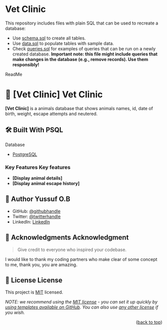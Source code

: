 # Vet Clinic

This repository includes files with plain SQL that can be used to recreate a database:

- Use [schema.sql](./schema.sql) to create all tables.
- Use [data.sql](./data.sql) to populate tables with sample data.
- Check [queries.sql](./queries.sql) for examples of queries that can be run on a newly created database. **Important note: this file might include queries that make changes in the database (e.g., remove records). Use them responsibly!**

<a name="readme-top">ReadMe</a>

# 📖 [Vet Clinic] <a name="about-project">Vet Clinic</a>

**[Vet Clinic]** is a animals database that shows animals names, id, date of birth, weight, escape attempts and neutered.

## 🛠 Built With <a name="built-with">PSQL</a>
<summary>Database</summary>
  <ul>
    <li><a href="https://www.postgresql.org/">PostgreSQL</a></li>
  </ul>
</details>

<!-- Features -->

### Key Features <a name="key-features">Key features</a>

- **[Display animal details]**
- **[Display animal escape history]**


## 👥 Author <a name="author">Yussuf O.B</a>

- GitHub: [@githubhandle](https://github.com/YussufOB)
- Twitter: [@twitterhandle](https://twitter.com/yussufob)
- LinkedIn: [LinkedIn](https://linkedin.com/in/yussuf_bashir)

## 🙏 Acknowledgments <a name="acknowledgements">Acknowledgment</a>

> Give credit to everyone who inspired your codebase.

I would like to thank my coding partners who make clear of some concept to me, thank you, you are amazing.

## 📝 License <a name="license">License</a>

This project is [MIT](./LICENSE) licensed.

_NOTE: we recommend using the [MIT license](https://choosealicense.com/licenses/mit/) - you can set it up quickly by [using templates available on GitHub](https://docs.github.com/en/communities/setting-up-your-project-for-healthy-contributions/adding-a-license-to-a-repository). You can also use [any other license](https://choosealicense.com/licenses/) if you wish._

<p align="right">(<a href="#readme-top">back to top</a>)</p>
